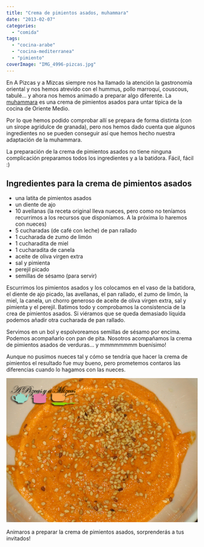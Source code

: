 ```yaml
---
title: "Crema de pimientos asados, muhammara"
date: "2013-02-07"
categories:
  - "comida"
tags:
  - "cocina-arabe"
  - "cocina-mediterranea"
  - "pimiento"
coverImage: "IMG_4996-pizcas.jpg"
---
```


En A Pizcas y a Mizcas siempre nos ha llamado la atención la gastronomía oriental y nos hemos atrevido con el hummus, pollo marroquí, couscous, tabulé... y ahora nos hemos animado a preparar algo diferente. La [muhammara](http://en.wikipedia.org/wiki/Muhammara) es una crema de pimientos asados para untar típica de la cocina de Oriente Medio.

Por lo que hemos podido comprobar allí se prepara de forma distinta (con un sirope agridulce de granada), pero nos hemos dado cuenta que algunos ingredientes no se pueden conseguir así que hemos hecho nuestra adaptación de la muhammara.

La preparación de la crema de pimientos asados no tiene ninguna complicación preparamos todos los ingredientes y a la batidora. Fácil, fácil :)



## Ingredientes para la crema de pimientos asados

- una latita de pimientos asados
- un diente de ajo
- 10 avellanas (la receta original lleva nueces, pero como no teníamos recurrimos a los recursos que disponíamos. A la próxima lo haremos con nueces)
- 5 cucharadas (de café con leche) de pan rallado
- 1 cucharada de zumo de limón
- 1 cucharadita de miel
- 1 cucharadita de canela
- aceite de oliva virgen extra
- sal y pimienta
- perejil picado
- semillas de sésamo (para servir)

Escurrimos los pimientos asados y los colocamos en el vaso de la batidora, el diente de ajo picado, las avellanas, el pan rallado, el zumo de limón, la miel, la canela, un chorro generoso de aceite de oliva virgen extra, sal y pimienta y el perejil. Batimos todo y comprobamos la consistencia de la crea de pimientos asados. Si viéramos que se queda demasiado líquida podemos añadir otra cucharada de pan rallado.

Servimos en un bol y espolvoreamos semillas de sésamo por encima. Podemos acompañarlo con pan de pita. Nosotros acompañamos la crema de pimientos asados de verduras... y mmmmmmmm buenísimo!

Aunque no pusimos nueces tal y cómo se tendría que hacer la crema de pimientos el resultado fue muy bueno, pero prometemos contaros las diferencias cuando lo hagamos con las nueces.

![crema de pimientos asados](images/IMG_4996-pizcas.jpg "crema de pimientos asados (pizcas)")

Animaros a preparar la crema de pimientos asados, sorprenderás a tus invitados!
